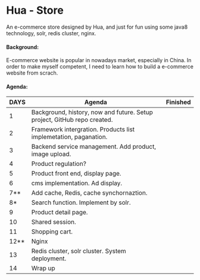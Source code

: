 # Hua - Store

An e-commerce store designed by Hua, and just for fun using some java8 technology, solr, redis cluster, nginx.

#### Background:

E-commerce website is popular in nowadays market, especially in China. In order to make myself competent, I need to learn how to build a e-commerce website from scrach.

#### Agenda:

| DAYS | Agenda                                                       | Finished |
| ---- | ------------------------------------------------------------ | -------- |
| 1    | Background, history, now and future. Setup project, GitHub repo created. |          |
| 2    | Framework intergration. Products list implemetation, paganation. |          |
| 3    | Backend service management. Add product, image upload.       |          |
| 4    | Product regulation?                                          |          |
| 5    | Product front end, display page.                             |          |
| 6    | cms implementation. Ad display.                              |          |
| 7**  | Add cache, Redis, cache synchornaztion.                      |          |
| 8*   | Search function. Implement by solr.                          |          |
| 9    | Product detail page.                                         |          |
| 10   | Shared session.                                              |          |
| 11   | Shopping cart.                                               |          |
| 12** | Nginx                                                        |          |
| 13   | Redis cluster, solr cluster. System deployment.              |          |
| 14   | Wrap up                                                      |          |



